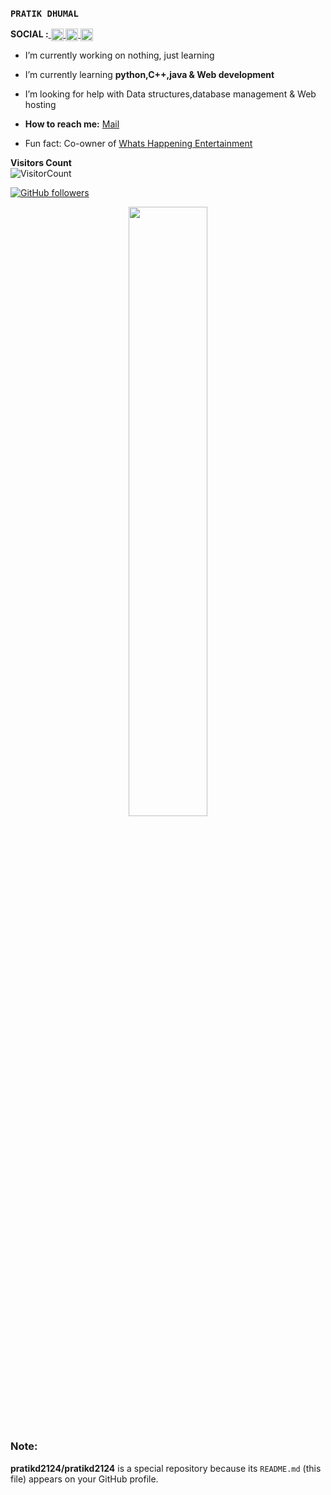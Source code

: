 
### `PRATIK DHUMAL` 

**SOCIAL :**<a href="https://twitter.com/pratikd2124">
  <img align="center" alt="PRATIK DHUMAL | Twitter" width="20px" src="https://image.flaticon.com/icons/svg/733/733579.svg" />
</a>
<a href="https://instagram.com/pratikd2124">
  <img align="center" alt="PRATIK DHUMAL | Instagram" width="20px" src="https://image.flaticon.com/icons/svg/2111/2111463.svg" />
</a>
<a href="https://www.linkedin.com/in/pratik-dhumal-b877b1150">
  <img align="center" alt="PRATIK DHUMAL | Linkedin" width="20px" src="https://image.flaticon.com/icons/svg/124/124011.svg" />
</a>
<br>
-  I’m currently working on nothing, just learning

-  I’m currently learning **python,C++,java &  Web development**

-  I’m looking for help with Data structures,database management & Web hosting 

-  **How to reach me:** [Mail](pratikd2124@gmail.com)

-  Fun fact: Co-owner of [Whats Happening Entertainment](https://instagram.com/whatshappening.ent)



**Visitors Count**  
![VisitorCount](https://profile-counter.glitch.me/{pratikd2124}/count.svg)

[![GitHub followers](https://img.shields.io/github/followers/pratikd2124?label=Follow&style=social)](https://github.com/pratikd2124/?tab=follow)

<p align="center"><img width="50%" src="https://github-readme-stats.vercel.app/api?username=pratikd2124&show_icons=true" /></p>


### Note:
**pratikd2124/pratikd2124** is a special repository because its `README.md` (this file) appears on your GitHub profile.

<!--- 💬 Ask me about
- 😄 Pronouns: ... 
- 👯 I’m looking to collaborate on ... 
- ⚡ Fun fact: ...-->
